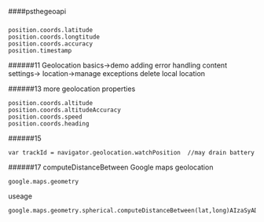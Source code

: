 ####psthegeoapi
#####
```
position.coords.latitude
position.coords.longtitude
position.coords.accuracy
position.timestamp
```
######11 Geolocation basics->demo adding error handling
content settings-> location->manage exceptions delete local location

######13 more geolocation properties
```
position.coords.altitude
position.coords.altitudeAccuracy
position.coords.speed
position.coords.heading
```
######15
```
var trackId = navigator.geolocation.watchPosition  //may drain battery
```
######17 computeDistanceBetween
Google maps geolocation
```
google.maps.geometry
```
useage
```
google.maps.geometry.spherical.computeDistanceBetween(lat,long)AIzaSyADsv_9X4wOMWHAo43RaGltLwPWspsWczg
```